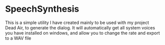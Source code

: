 # SpeechSynthesis
This is a simple utility I have created mainly to be used with my project Dead Air, to generate the dialog. It will automatically get all system voices you have installed on windows, and allow you to change the rate and export to a WAV file

